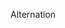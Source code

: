 <!-- .slide: id="drawing" class="modal" data-modal-title="Drawing" -->

<!-- .slide: data-background="#dd5567" -->


Alternation
